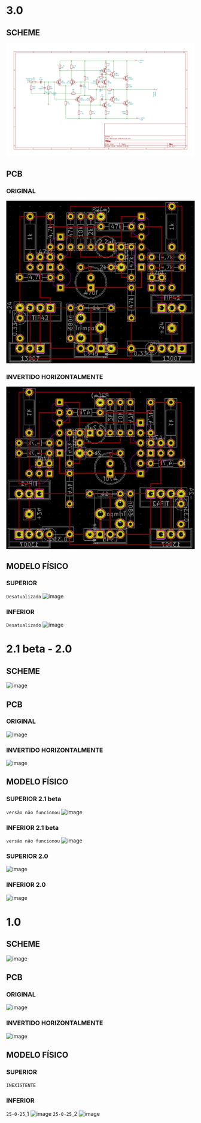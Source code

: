 # 3.0
## SCHEME
![img.png](img.png)

## PCB
### ORIGINAL
![img_1.png](img_1.png)
### INVERTIDO HORIZONTALMENTE
![img_2.png](img_2.png) 


## MODELO FÍSICO
### SUPERIOR
`Desatualizado`
![image](https://github.com/robinsonmourao/Esquema-eletrico-e-pcb-amplificador-classe-ab-duplo-par-diferencial/assets/49078615/e612de79-5c44-4e6e-85cb-272185aaece6)

### INFERIOR
`Desatualizado`
![image](https://github.com/robinsonmourao/Esquema-eletrico-e-pcb-amplificador-classe-ab-duplo-par-diferencial/assets/49078615/ed6acb4c-ea09-4459-b0ff-0f9d373b838d)

# 2.1 beta - 2.0
## SCHEME
![image](https://github.com/robinsonmourao/Esquema-eletrico-e-pcb-amplificador-classe-ab-duplo-par-diferencial/assets/49078615/ebb6260e-ead8-481c-93a1-565f8e1224f5)

## PCB
### ORIGINAL
![image](https://github.com/robinsonmourao/Esquema-eletrico-e-pcb-amplificador-classe-ab-duplo-par-diferencial/assets/49078615/a21b7e8b-9a90-45b9-8f83-ab22b88f2bb2)
### INVERTIDO HORIZONTALMENTE
![image](https://github.com/robinsonmourao/Esquema-eletrico-e-pcb-amplificador-classe-ab-duplo-par-diferencial/assets/49078615/16650c18-8706-46e4-88be-aed9a8b3665d)

## MODELO FÍSICO
### SUPERIOR 2.1 beta
`versão não funcionou`
![image](https://github.com/robinsonmourao/Esquema-eletrico-e-pcb-amplificador-classe-ab-duplo-par-diferencial/assets/49078615/4f658415-0e24-411f-9cdd-57e0695a1d3b)
### INFERIOR 2.1 beta
`versão não funcionou`
![image](https://github.com/robinsonmourao/Esquema-eletrico-e-pcb-amplificador-classe-ab-duplo-par-diferencial/assets/49078615/0e240a1f-5443-4c54-98ca-5c214eee2ec4)
### SUPERIOR 2.0
![image](https://github.com/robinsonmourao/Esquema-eletrico-e-pcb-amplificador-classe-ab-duplo-par-diferencial/assets/49078615/a75e007b-b757-4d72-97fa-a17ad19e1185)
### INFERIOR 2.0
![image](https://github.com/robinsonmourao/Esquema-eletrico-e-pcb-amplificador-classe-ab-duplo-par-diferencial/assets/49078615/d22c9fb6-e12d-4d64-a49b-22e36a6f380d)

# 1.0
## SCHEME
![image](https://github.com/robinsonmourao/Esquema-eletrico-e-pcb-amplificador-classe-ab-duplo-par-diferencial/assets/49078615/71f74789-27d7-4798-97a9-77230baebeb0)

## PCB
### ORIGINAL
![image](https://github.com/robinsonmourao/Esquema-eletrico-e-pcb-amplificador-classe-ab-duplo-par-diferencial/assets/49078615/53958fd2-8d1e-4bdc-b5c6-99a614e35898)
### INVERTIDO HORIZONTALMENTE
![image](https://github.com/robinsonmourao/Esquema-eletrico-e-pcb-amplificador-classe-ab-duplo-par-diferencial/assets/49078615/ff631ba1-0fc4-4f80-bd81-97d270cb6c3d)

## MODELO FÍSICO
### SUPERIOR
`INEXISTENTE`
### INFERIOR
`25-0-25`_1
![image](https://github.com/robinsonmourao/Esquema-eletrico-e-pcb-amplificador-classe-ab-duplo-par-diferencial/assets/49078615/35c06f07-9ce2-42e1-b609-63958dd2d8ab)
`25-0-25`_2
![image](https://github.com/robinsonmourao/Esquema-eletrico-e-pcb-amplificador-classe-ab-duplo-par-diferencial/assets/49078615/17909f9c-d8ea-44bd-b0fb-fa1b78380e62)

